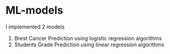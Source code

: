 # ML-models

I implemented 2 models

1. Brest Cancer Prediction using logistic regression algorithms
2. Students Grade Prediction using linear regression algorithms 
